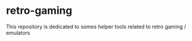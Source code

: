 retro-gaming
============

This repository is dedicated to somes helper tools related to retro gaming / emulators
